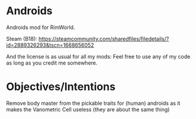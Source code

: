 # Androids
Androids mod for RimWorld.


Steam (B18): https://steamcommunity.com/sharedfiles/filedetails/?id=2889326293&tscn=1668656052

And the license is as usual for all my mods: Feel free to use any of my code as long as you credit me somewhere.

# Objectives/Intentions
Remove body master from the pickable traits for (human) androids as it makes the Vanometric Cell useless (they are about the same thing)
